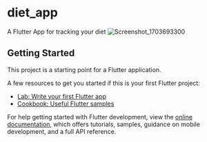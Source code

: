# diet_app

A Flutter App for tracking your diet 
![Screenshot_1703693300](https://github.com/abungubrighton/diet_app/assets/111748970/ed211880-e752-4b38-93b3-8f1e0fe3601b)




## Getting Started

This project is a starting point for a Flutter application.

A few resources to get you started if this is your first Flutter project:

- [Lab: Write your first Flutter app](https://docs.flutter.dev/get-started/codelab)
- [Cookbook: Useful Flutter samples](https://docs.flutter.dev/cookbook)

For help getting started with Flutter development, view the
[online documentation](https://docs.flutter.dev/), which offers tutorials,
samples, guidance on mobile development, and a full API reference.
